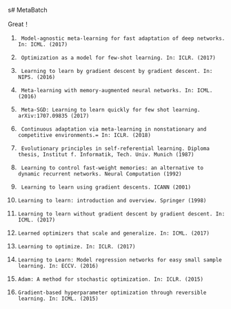 s# MetaBatch

Great！
1.      Model-agnostic meta-learning for fast adaptation of deep networks. In: ICML. (2017) 
2.      Optimization as a model for few-shot learning. In: ICLR. (2017) 
3.      Learning to learn by gradient descent by gradient descent. In: NIPS. (2016) 
4.      Meta-learning with memory-augmented neural networks. In: ICML. (2016) 
5.      Meta-SGD: Learning to learn quickly for few shot learning. arXiv:1707.09835 (2017) 
6.      Continuous adaptation via meta-learning in nonstationary and competitive environments.= In: ICLR. (2018) 
7.      Evolutionary principles in self-referential learning. Diploma thesis, Institut f. Informatik, Tech. Univ. Munich (1987) 
8.      Learning to control fast-weight memories: an alternative to dynamic recurrent networks. Neural Computation (1992) 
9.      Learning to learn using gradient descents. ICANN (2001) 
10.     Learning to learn: introduction and overview. Springer (1998) 
11.     Learning to learn without gradient descent by gradient descent. In: ICML. (2017) 
12.     Learned optimizers that scale and generalize. In: ICML. (2017)
13.     Learning to optimize. In: ICLR. (2017)
14.     Learning to Learn: Model regression networks for easy small sample learning. In: ECCV. (2016) 
15.     Adam: A method for stochastic optimization. In: ICLR. (2015) 
16.     Gradient-based hyperparameter optimization through reversible learning. In: ICML. (2015)
